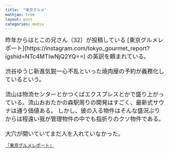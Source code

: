 ```yaml
---
title:  "東京グルメ"
mathjax: true
layout: post
categories: media
---
```

<span style="font-size:large">
昨年からはとこの兄さん（32）が投稿している
[東京グルメレポート](https://instagram.com/tokyo_gourmet_report?igshid=NTc4MTIwNjQ2YQ==) 
の英訳を頼まれている。　<br><br>
渋谷ゆうじ新進気鋭一心不乱といった焼肉屋の予約が義務化しているという。<br><br>
流山は物流センターとかつくばエクスプレスとかで盛り上がっている。流山おおたかの森駅周りの開発はすごく、最新式サウナは通う価値ある。
しかし、彼の入る物件はそんな盛況ぶりからは程遠い我が管理物件の中でも指折りのクソ物件である。<br><br>
大穴が開いていてまだ人を入れていなかった。
</span>

[「東京グルメレポート」](https://instagram.com/tokyo_gourmet_report?igshid=NTc4MTIwNjQ2YQ==) 
